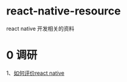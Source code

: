 # react-native-resource
react native 开发相关的资料


# 0 调研
1、[如何评价react native](http://www.zhihu.com/question/27852694)
